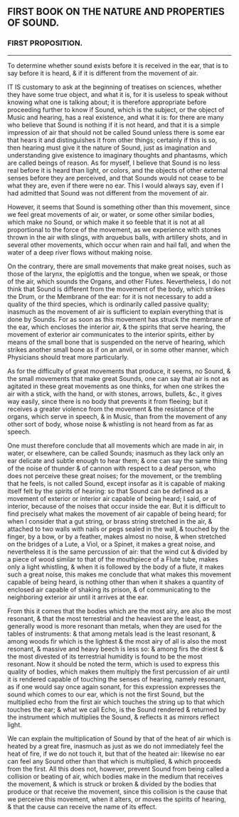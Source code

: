 ## FIRST BOOK ON THE NATURE AND PROPERTIES OF SOUND.

### FIRST PROPOSITION.

---

To determine whether sound exists before it is received in the ear, that is to say before it is heard, & if it is different from the movement of air.

IT IS customary to ask at the beginning of treatises on sciences, whether they have some true object, and what it is, for it is useless to speak without knowing what one is talking about; it is therefore appropriate before proceeding further to know if Sound, which is the subject, or the object of Music and hearing, has a real existence, and what it is: for there are many who believe that Sound is nothing if it is not heard, and that it is a simple impression of air that should not be called Sound unless there is some ear that hears it and distinguishes it from other things; certainly if this is so, then hearing must give it the nature of Sound, just as imagination and understanding give existence to imaginary thoughts and phantasms, which are called beings of reason. As for myself, I believe that Sound is no less real before it is heard than light, or colors, and the objects of other external senses before they are perceived, and that Sounds would not cease to be what they are, even if there were no ear. This I would always say, even if I had admitted that Sound was not different from the movement of air.

However, it seems that Sound is something other than this movement, since we feel great movements of air, or water, or some other similar bodies, which make no Sound, or which make it so feeble that it is not at all proportional to the force of the movement, as we experience with stones thrown in the air with slings, with arquebus balls, with artillery shots, and in several other movements, which occur when rain and hail fall, and when the water of a deep river flows without making noise.

On the contrary, there are small movements that make great noises, such as those of the larynx, the epiglottis and the tongue, when we speak, or those of the air, which sounds the Organs, and other Flutes. Nevertheless, I do not think that Sound is different from the movement of the body, which strikes the Drum, or the Membrane of the ear: for it is not necessary to add a quality of the third species, which is ordinarily called passive quality; inasmuch as the movement of air is sufficient to explain everything that is done by Sounds. For as soon as this movement has struck the membrane of the ear, which encloses the interior air, & the spirits that serve hearing, the movement of exterior air communicates to the interior spirits, either by means of the small bone that is suspended on the nerve of hearing, which strikes another small bone as if on an anvil, or in some other manner, which Physicians should treat more particularly.

As for the difficulty of great movements that produce, it seems, no Sound, & the small movements that make great Sounds, one can say that air is not as agitated in these great movements as one thinks, for when one strikes the air with a stick, with the hand, or with stones, arrows, bullets, &c., it gives way easily, since there is no body that prevents it from fleeing; but it receives a greater violence from the movement & the resistance of the organs, which serve in speech, & in Music, than from the movement of any other sort of body, whose noise & whistling is not heard from as far as speech.

One must therefore conclude that all movements which are made in air, in water, or elsewhere, can be called Sounds; inasmuch as they lack only an ear delicate and subtle enough to hear them; & one can say the same thing of the noise of thunder & of cannon with respect to a deaf person, who does not perceive these great noises; for the movement, or the trembling that he feels, is not called Sound, except insofar as it is capable of making itself felt by the spirits of hearing: so that Sound can be defined as a movement of exterior or interior air capable of being heard; I said, or of interior, because of the noises that occur inside the ear. But it is difficult to find precisely what makes the movement of air capable of being heard; for when I consider that a gut string, or brass string stretched in the air, & attached to two walls with nails or pegs sealed in the wall, & touched by the finger, by a bow, or by a feather, makes almost no noise, & when stretched on the bridges of a Lute, a Viol, or a Spinet, it makes a great noise, and nevertheless it is the same percussion of air: that the wind cut & divided by a piece of wood similar to that of the mouthpiece of a Flute tube, makes only a light whistling, & when it is followed by the body of a flute, it makes such a great noise, this makes me conclude that what makes this movement capable of being heard, is nothing other than when it shakes a quantity of enclosed air capable of shaking its prison, & of communicating to the neighboring exterior air until it arrives at the ear.

From this it comes that the bodies which are the most airy, are also the most resonant, & that the most terrestrial and the heaviest are the least, as generally wood is more resonant than metals, when they are used for the tables of instruments: & that among metals lead is the least resonant, & among woods fir which is the lightest & the most airy of all is also the most resonant, & massive and heavy beech is less so: & among firs the driest & the most divested of its terrestrial humidity is found to be the most resonant. Now it should be noted the term, which is used to express this quality of bodies, which makes them multiply the first percussion of air until it is rendered capable of touching the senses of hearing, namely resonant, as if one would say once again sonant, for this expression expresses the sound which comes to our ear, which is not the first Sound, but the multiplied echo from the first air which touches the string up to that which touches the ear; & what we call Echo, is the Sound rendered & returned by the instrument which multiplies the Sound, & reflects it as mirrors reflect light.

We can explain the multiplication of Sound by that of the heat of air which is heated by a great fire, inasmuch as just as we do not immediately feel the heat of fire, if we do not touch it, but that of the heated air: likewise no ear can feel any Sound other than that which is multiplied, & which proceeds from the first. All this does not, however, prevent Sound from being called a collision or beating of air, which bodies make in the medium that receives the movement, & which is struck or broken & divided by the bodies that produce or that receive the movement, since this collision is the cause that we perceive this movement, when it alters, or moves the spirits of hearing, & that the cause can receive the name of its effect.
